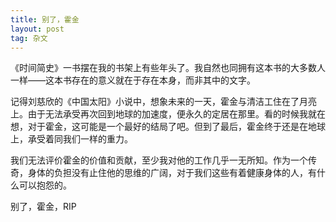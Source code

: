 ```yaml
---
title: 别了，霍金
layout: post
tag: 杂文
---
```


《时间简史》一书摆在我的书架上有些年头了。我自然也同拥有这本书的大多数人一样——这本书存在的意义就在于存在本身，而非其中的文字。

记得刘慈欣的《中国太阳》小说中，想象未来的一天，霍金与清洁工住在了月亮上。由于无法承受再次回到地球的加速度，便永久的定居在那里。看的时候我就在想，对于霍金，这可能是一个最好的结局了吧。但到了最后，霍金终于还是在地球上，承受着同我们一样的重力。

我们无法评价霍金的价值和贡献，至少我对他的工作几乎一无所知。作为一个传奇，身体的负担没有止住他的思维的广阔，对于我们这些有着健康身体的人，有什么可以抱怨的。

别了，霍金，RIP

